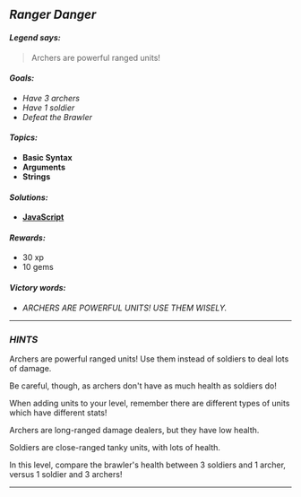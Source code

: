 ## _Ranger Danger_

#### _Legend says:_
> Archers are powerful ranged units!

#### _Goals:_
+ _Have 3 archers_
+ _Have 1 soldier_
+ _Defeat the Brawler_

#### _Topics:_
+ **Basic Syntax**
+ **Arguments**
+ **Strings**

#### _Solutions:_
+ **[JavaScript](rangerDanger.js)**

#### _Rewards:_
+ 30 xp
+ 10 gems

#### _Victory words:_
+ _ARCHERS ARE POWERFUL UNITS! USE THEM WISELY._

___

### _HINTS_

Archers are powerful ranged units! Use them instead of soldiers to deal lots of damage.

Be careful, though, as archers don't have as much health as soldiers do!

When adding units to your level, remember there are different types of units which have different stats!

Archers are long-ranged damage dealers, but they have low health.

Soldiers are close-ranged tanky units, with lots of health.

In this level, compare the brawler's health between 3 soldiers and 1 archer, versus 1 soldier and 3 archers!

___
